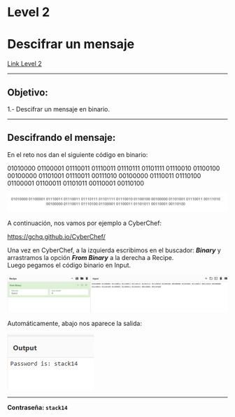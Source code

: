 # Level 2
# Descifrar un mensaje
[Link Level 2](https://sourcing.games/game-3/game-3-d7sdf/)

---

## Objetivo:

1.- Descifrar un mensaje en binario.

---

## Descifrando el mensaje:

En el reto nos dan el siguiente código en binario:

01010000 01100001 01110011 01110011 01110111 01101111 01110010 01100100 00100000 01101001 01110011 00111010 00100000 01110011 01110100 01100001 01100011 01101011 00110001 00110100

![](images/Level02/2025-05-22-21-57-30.png)

A continuación, nos vamos por ejemplo a CyberChef:

https://gchq.github.io/CyberChef/

Una vez en CyberChef, a la izquierda escribimos en el buscador: ***Binary*** y arrastramos la opción ***From Binary*** a la derecha a Recipe.  
Luego pegamos el código binario en Input.

![](images/Level02/2025-05-22-22-02-33.png)

Automáticamente, abajo nos aparece la salida:

![](images/Level02/2025-05-22-22-02-57.png)

---

**Contraseña: ```stack14```**